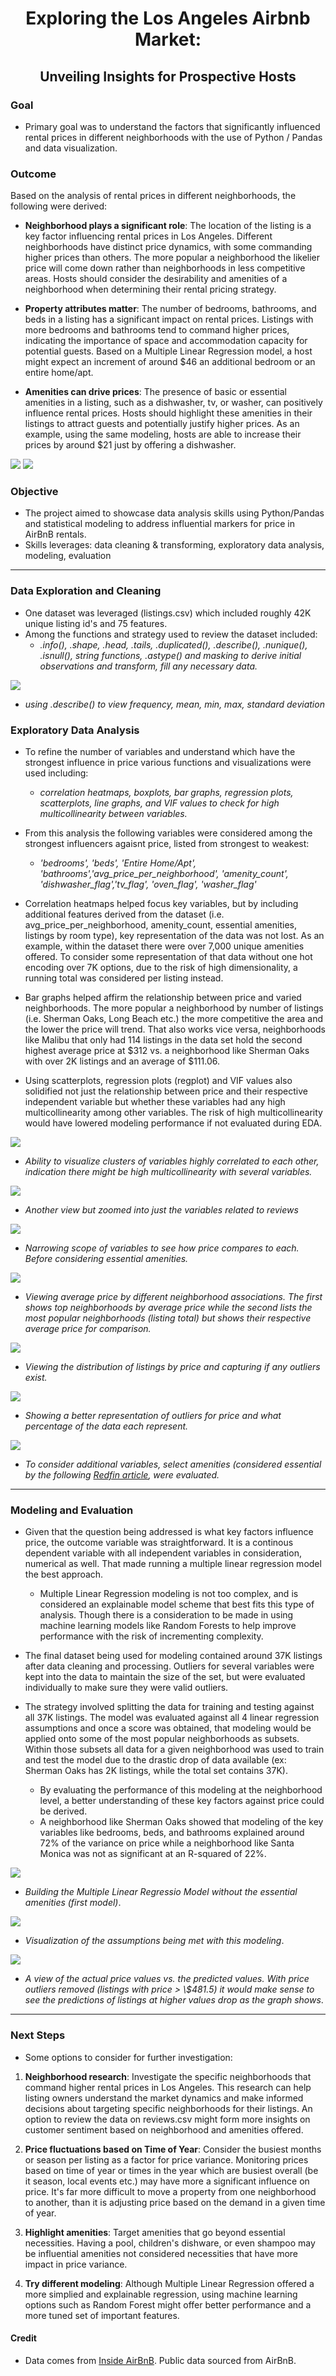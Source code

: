 <h1 align="center">Exploring the Los Angeles Airbnb Market:</h1>
<h2 align="center">Unveiling Insights for Prospective Hosts</h2>

### Goal
- Primary goal was to understand the factors that significantly influenced rental prices in different neighborhoods with the use of Python / Pandas and data visualization. 

### Outcome
Based on the analysis of rental prices in different neighborhoods, the following were derived:

- **Neighborhood plays a significant role**: The location of the listing is a key factor influencing rental prices in Los Angeles. Different neighborhoods have distinct price dynamics, with some commanding higher prices than others. The more popular a neighborhood the likelier price will come down rather than neighborhoods in less competitive areas. Hosts should consider the desirability and amenities of a neighborhood when determining their rental pricing strategy.

- **Property attributes matter**: The number of bedrooms, bathrooms, and beds in a listing has a significant impact on rental prices. Listings with more bedrooms and bathrooms tend to command higher prices, indicating the importance of space and accommodation capacity for potential guests. Based on a Multiple Linear Regression model, a host might expect an increment of around $46 an additional bedroom or an entire home/apt.

- **Amenities can drive prices**: The presence of basic or essential amenities in a listing, such as a dishwasher, tv, or washer, can positively influence rental prices. Hosts should highlight these amenities in their listings to attract guests and potentially justify higher prices. As an example, using the same modeling, hosts are able to increase their prices by around $21 just by offering a dishwasher.

![](https://i.postimg.cc/qvg95Qxy/Summary-Trends1.png)
![](https://i.postimg.cc/RZ8j5fg8/Summary-Trends2.png)

### Objective
- The project aimed to showcase data analysis skills using Python/Pandas and statistical modeling to address influential markers for price in AirBnB rentals.
- Skills leverages: data cleaning & transforming, exploratory data analysis, modeling, evaluation

---

### Data Exploration and Cleaning
- One dataset was leveraged (listings.csv) which included roughly 42K unique listing id's and 75 features. 
- Among the functions and strategy used to review the dataset included:  
    - *.info(), .shape, .head, .tails, .duplicated(), .describe(), .nunique(), .isnull(), string functions, .astype() and masking to derive initial observations and transform, fill any necessary data.*

![](https://i.postimg.cc/8CMX2YJJ/data-exploration.png)
- *using .describe() to view frequency, mean, min, max, standard deviation*

### Exploratory Data Analysis
- To refine the number of variables and understand which have the strongest influence in price various functions and visualizations were used including:  
    - *correlation heatmaps, boxplots, bar graphs, regression plots, scatterplots, line graphs, and VIF values to check for high multicollinearity between variables.*
    
- From this analysis the following variables were considered among the strongest influencers agaisnt price, listed from strongest to weakest: 
    - *'bedrooms', 'beds', 'Entire Home/Apt', 'bathrooms','avg_price_per_neighborhood', 'amenity_count', 'dishwasher_flag','tv_flag', 'oven_flag', 'washer_flag'* 

- Correlation heatmaps helped focus key variables, but by including additional features derived from the dataset (i.e. avg_price_per_neighborhood, amenity_count, essential amenities, listings by room type), key representation of the data was not lost. As an example, within the dataset there were over 7,000 unique amenities offered. To consider some representation of that data without one hot encoding over 7K options, due to the risk of high dimensionality, a running total was considered per listing instead. 

- Bar graphs helped affirm the relationship between price and varied neighborhoods. The more popular a neighborhood by number of listings (i.e. Sherman Oaks, Long Beach etc.) the more competitive the area and the lower the price will trend. That also works vice versa, neighborhoods like Malibu that only had 114 listings in the data set hold the second highest average price at $312 vs. a neighborhood like Sherman Oaks with over 2K listings and an average of $111.06.

- Using scatterplots, regression plots (regplot) and VIF values also solidified not just the relationship between price and their respective independent variable but whether these variables had any high multicollinearity among other variables. The risk of high multicollinearity would have lowered modeling performance if not evaluated during EDA. 

![](https://i.postimg.cc/JntKQ4VL/refined-corr-matrix.png)
- *Ability to visualize clusters of variables highly correlated to each other, indication there might be high multicollinearity with several variables.*

![](https://i.postimg.cc/hGD2f12h/corr-matrix-reviews.png)
- *Another view but zoomed into just the variables related to reviews*

![](https://i.postimg.cc/XvsQFBPL/corr-vector.png)
- *Narrowing scope of variables to see how price compares to each. Before considering essential amenities.*

![](https://i.postimg.cc/50GgKdbF/neighborhoods-and-price.png)
- *Viewing average price by different neighborhood associations. The first shows top neighborhoods by average price while the second lists the most popular neighborhoods (listing total) but shows their respective average price for comparison.*

![](https://i.postimg.cc/YCwnwHg6/price-boxplot.png)
- *Viewing the distribution of listings by price and capturing if any outliers exist.*

![](https://i.postimg.cc/DwdCvMdt/price-bargraph.png)
- *Showing a better representation of outliers for price and what percentage of the data each represent.*

![](https://i.postimg.cc/0jnQ2xjz/amenity-flag-line.png)
- *To consider additional variables, select amenities (considered essential by the following [Redfin article](https://www.redfin.com/blog/apartment-amenities/), were evaluated.*

---

### Modeling and Evaluation
- Given that the question being addressed is what key factors influence price, the outcome variable was straightforward. It is a continous dependent variable with all independent variables in consideration, numerical as well. That made running a multiple linear regression model the best approach. 
    - Multiple Linear Regression modeling is not too complex, and is considered an explainable model scheme that best fits this type of analysis. Though there is a consideration to be made in using machine learning models like Random Forests to help improve performance with the risk of incrementing complexity. 
    
- The final dataset being used for modeling contained around 37K listings after data cleaning and processing. Outliers for several variables were kept into the data to maintain the size of the set, but were evaluated individually to make sure they were valid outliers. 

- The strategy involved splitting the data for training and testing against all 37K listings. The model was evaluated against all 4 linear regression assumptions and once a score was obtained, that modeling would be applied onto some of the most popular neighborhoods as subsets. Within those subsets all data for a given neighborhood was used to train and test the model due to the drastic drop of data available (ex: Sherman Oaks has 2K listings, while the total set contains 37K). 
    - By evaluating the performance of this modeling at the neighborhood level, a better understanding of these key factors against price could be derived. 
    - A neighborhood like Sherman Oaks showed that modeling of the key variables like bedrooms, beds, and bathrooms explained around 72\% of the variance on price while a neighborhood like Santa Monica was not as significant at an R-squared of 22\%.
    
![](https://i.postimg.cc/qMBqDtDy/MLR-building.png)
- *Building the Multiple Linear Regressio Model without the essential amenities (first model)*.

![](https://i.postimg.cc/65H3k9FS/MLR-assumptions.png)
- *Visualization of the assumptions being met with this modeling*.

![](https://i.postimg.cc/9XYzBPbc/validation-MLR.png)
- *A view of the actual price values vs. the predicted values. With price outliers removed (listings with price > \\$481.5) it would make sense to see the predictions of listings at higher values drop as the graph shows*.

---

### Next Steps
- Some options to consider for further investigation:
1. **Neighborhood research**: Investigate the specific neighborhoods that command higher rental prices in Los Angeles. This research can help listing owners understand the market dynamics and make informed decisions about targeting specific neighborhoods for their listings. An option to review the data on reviews.csv might form more insights on customer sentiment based on neighborhood and amenities offered.

2. **Price fluctuations based on Time of Year**: Consider the busiest months or season per listing as a factor for price variance. Monitoring prices based on time of year or times in the year which are busiest overall (be it season, local events etc.) may have more a significant influence on price. It's far more difficult to move a property from one neighborhood to another, than it is adjusting price based on the demand in a given time of year.

3. **Highlight amenities**: Target amenities that go beyond essential necessities. Having a pool, children's dishware, or even shampoo may be influential amenities not considered necessities that have more impact in price variance. 

4. **Try different modeling**: Although Multiple Linear Regression offered a more simplied and explainable regression, using machine learning options such as Random Forest might offer better performance and a more tuned set of important features. 

#### Credit
- Data comes from [Inside AirBnB](http://insideairbnb.com/get-the-data/). Public data sourced from AirBnB.
